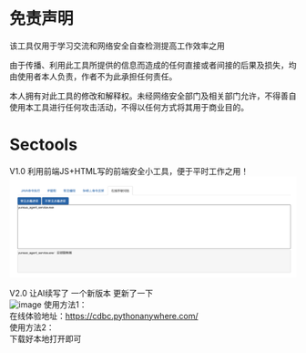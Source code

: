 
# 免责声明
该工具仅用于学习交流和网络安全自查检测提高工作效率之用<br>

由于传播、利用此工具所提供的信息而造成的任何直接或者间接的后果及损失，均由使用者本人负责，作者不为此承担任何责任。<br>

本人拥有对此工具的修改和解释权。未经网络安全部门及相关部门允许，不得善自使用本工具进行任何攻击活动，不得以任何方式将其用于商业目的。<br>

# Sectools
V1.0 利用前端JS+HTML写的前端安全小工具，便于平时工作之用！<br>
![](https://raw.githubusercontent.com/cpkkcb/Sectools/main/pic.png)

V2.0 让AI续写了 一个新版本 更新了一下 <br>
![image](https://github.com/cpkkcb/Sectools/assets/31617622/a6b4516e-8491-4492-b6f2-e112c30b7cc6)
使用方法1：<br>
在线体验地址：https://cdbc.pythonanywhere.com/ <br>
使用方法2：<br>
下载好本地打开即可



